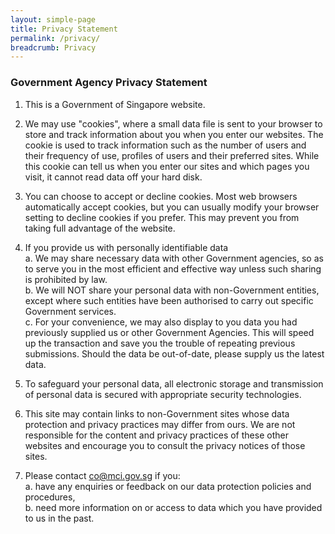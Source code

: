 ```yaml
---
layout: simple-page
title: Privacy Statement
permalink: /privacy/
breadcrumb: Privacy
---
```


### **Government Agency Privacy Statement**

1.	This is a Government of Singapore website.

2.	We may use "cookies", where a small data file is sent to your browser to store and track information about you when you enter our websites. The cookie is used to track information such as the number of users and their frequency of use, profiles of users and their preferred sites. While this cookie can tell us when you enter our sites and which pages you visit, it cannot read data off your hard disk.

3.	You can choose to accept or decline cookies. Most web browsers automatically accept cookies, but you can usually modify your browser setting to decline cookies if you prefer. This may prevent you from taking full advantage of the website.

4.	If you provide us with personally identifiable data <br>
a.	We may share necessary data with other Government agencies, so as to serve you in the most efficient and effective way unless such sharing is prohibited by law. <br>
b.	We will NOT share your personal data with non-Government entities, except where such entities have been authorised to carry out specific Government services. <br>
c.	For your convenience, we may also display to you data you had previously supplied us or other Government Agencies. This will speed up the transaction and save you the trouble of repeating previous submissions. Should the data be out-of-date, please supply us the latest data.

5.	To safeguard your personal data, all electronic storage and transmission of personal data is secured with appropriate security technologies.

6.	This site may contain links to non-Government sites whose data protection and privacy practices may differ from ours. We are not responsible for the content and privacy practices of these other websites and encourage you to consult the privacy notices of those sites.

7.	Please contact <co@mci.gov.sg> if you: <br>
a.	have any enquiries or feedback on our data protection policies and procedures, <br>
b.	need more information on or access to data which you have provided to us in the past.


